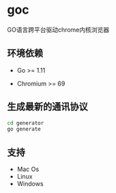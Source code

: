 # goc
GO语言跨平台驱动chrome内核浏览器
## 环境依赖
- Go >= 1.11 

- Chromium >= 69

## 生成最新的通讯协议

```bash
cd generator
go generate
```

## 支持
- Mac Os 
- Linux
- Windows
